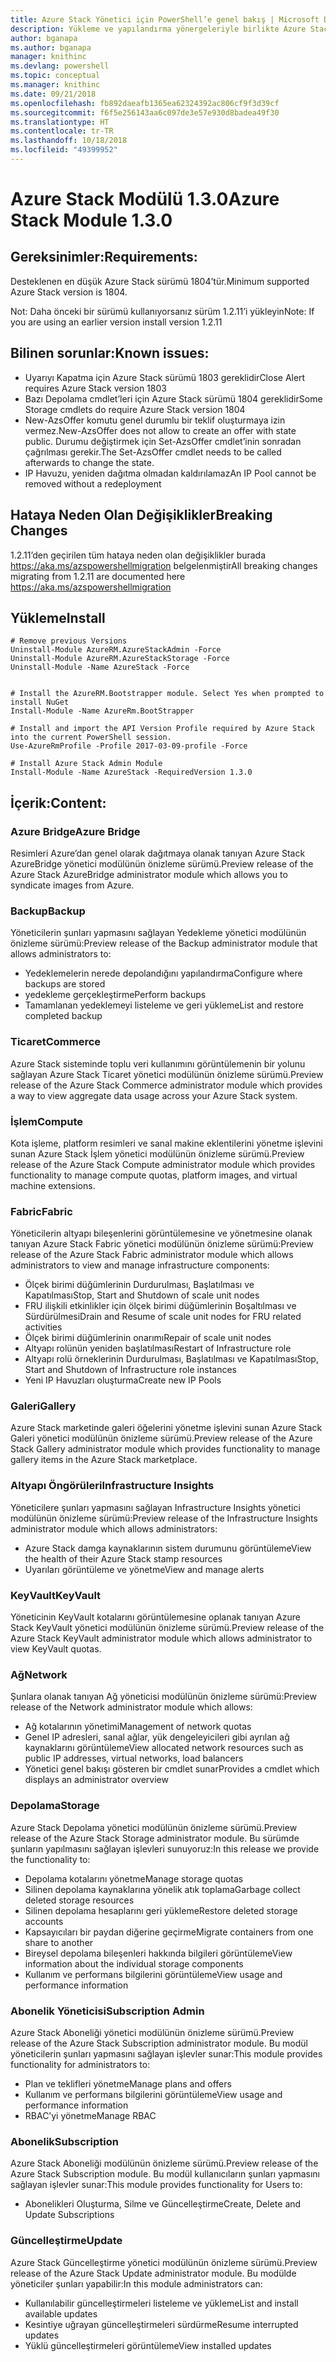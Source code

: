 ```yaml
---
title: Azure Stack Yönetici için PowerShell’e genel bakış | Microsoft Docs
description: Yükleme ve yapılandırma yönergeleriyle birlikte Azure Stack Yönetici için PowerShell’e genel bakış.
author: bganapa
ms.author: bganapa
manager: knithinc
ms.devlang: powershell
ms.topic: conceptual
ms.manager: knithinc
ms.date: 09/21/2018
ms.openlocfilehash: fb892daeafb1365ea62324392ac806cf9f3d39cf
ms.sourcegitcommit: f6f5e256143aa6c097de3e57e930d8badea49f30
ms.translationtype: HT
ms.contentlocale: tr-TR
ms.lasthandoff: 10/18/2018
ms.locfileid: "49399952"
---
```

# <a name="azure-stack-module-130"></a><span data-ttu-id="6228e-103">Azure Stack Modülü 1.3.0</span><span class="sxs-lookup"><span data-stu-id="6228e-103">Azure Stack Module 1.3.0</span></span>

## <a name="requirements"></a><span data-ttu-id="6228e-104">Gereksinimler:</span><span class="sxs-lookup"><span data-stu-id="6228e-104">Requirements:</span></span>
<span data-ttu-id="6228e-105">Desteklenen en düşük Azure Stack sürümü 1804’tür.</span><span class="sxs-lookup"><span data-stu-id="6228e-105">Minimum supported Azure Stack version is 1804.</span></span>

<span data-ttu-id="6228e-106">Not: Daha önceki bir sürümü kullanıyorsanız sürüm 1.2.11’i yükleyin</span><span class="sxs-lookup"><span data-stu-id="6228e-106">Note: If you are using an earlier version install version 1.2.11</span></span>

## <a name="known-issues"></a><span data-ttu-id="6228e-107">Bilinen sorunlar:</span><span class="sxs-lookup"><span data-stu-id="6228e-107">Known issues:</span></span>

- <span data-ttu-id="6228e-108">Uyarıyı Kapatma için Azure Stack sürümü 1803 gereklidir</span><span class="sxs-lookup"><span data-stu-id="6228e-108">Close Alert requires Azure Stack version 1803</span></span>
- <span data-ttu-id="6228e-109">Bazı Depolama cmdlet’leri için Azure Stack sürümü 1804 gereklidir</span><span class="sxs-lookup"><span data-stu-id="6228e-109">Some Storage cmdlets do require Azure Stack version 1804</span></span>
- <span data-ttu-id="6228e-110">New-AzsOffer komutu genel durumlu bir teklif oluşturmaya izin vermez.</span><span class="sxs-lookup"><span data-stu-id="6228e-110">New-AzsOffer does not allow to create an offer with state public.</span></span> <span data-ttu-id="6228e-111">Durumu değiştirmek için Set-AzsOffer cmdlet’inin sonradan çağrılması gerekir.</span><span class="sxs-lookup"><span data-stu-id="6228e-111">The Set-AzsOffer cmdlet needs to be called afterwards to change the state.</span></span>
- <span data-ttu-id="6228e-112">IP Havuzu, yeniden dağıtma olmadan kaldırılamaz</span><span class="sxs-lookup"><span data-stu-id="6228e-112">An IP Pool cannot be removed without a redeployment</span></span>

## <a name="breaking-changes"></a><span data-ttu-id="6228e-113">Hataya Neden Olan Değişiklikler</span><span class="sxs-lookup"><span data-stu-id="6228e-113">Breaking Changes</span></span>
<span data-ttu-id="6228e-114">1.2.11’den geçirilen tüm hataya neden olan değişiklikler burada https://aka.ms/azspowershellmigration belgelenmiştir</span><span class="sxs-lookup"><span data-stu-id="6228e-114">All breaking changes migrating from 1.2.11 are documented here https://aka.ms/azspowershellmigration</span></span>

## <a name="install"></a><span data-ttu-id="6228e-115">Yükleme</span><span class="sxs-lookup"><span data-stu-id="6228e-115">Install</span></span>
```
# Remove previous Versions
Uninstall-Module AzureRM.AzureStackAdmin -Force
Uninstall-Module AzureRM.AzureStackStorage -Force
Uninstall-Module -Name AzureStack -Force 


# Install the AzureRM.Bootstrapper module. Select Yes when prompted to install NuGet
Install-Module -Name AzureRm.BootStrapper

# Install and import the API Version Profile required by Azure Stack into the current PowerShell session.
Use-AzureRmProfile -Profile 2017-03-09-profile -Force

# Install Azure Stack Admin Module
Install-Module -Name AzureStack -RequiredVersion 1.3.0
```
## <a name="content"></a><span data-ttu-id="6228e-116">İçerik:</span><span class="sxs-lookup"><span data-stu-id="6228e-116">Content:</span></span>
### <a name="azure-bridge"></a><span data-ttu-id="6228e-117">Azure Bridge</span><span class="sxs-lookup"><span data-stu-id="6228e-117">Azure Bridge</span></span>
<span data-ttu-id="6228e-118">Resimleri Azure’dan genel olarak dağıtmaya olanak tanıyan Azure Stack AzureBridge yönetici modülünün önizleme sürümü.</span><span class="sxs-lookup"><span data-stu-id="6228e-118">Preview release of the Azure Stack AzureBridge administrator module which allows you to syndicate images from Azure.</span></span>

### <a name="backup"></a><span data-ttu-id="6228e-119">Backup</span><span class="sxs-lookup"><span data-stu-id="6228e-119">Backup</span></span>
<span data-ttu-id="6228e-120">Yöneticilerin şunları yapmasını sağlayan Yedekleme yönetici modülünün önizleme sürümü:</span><span class="sxs-lookup"><span data-stu-id="6228e-120">Preview release of the Backup administrator module that allows administrators to:</span></span>
- <span data-ttu-id="6228e-121">Yedeklemelerin nerede depolandığını yapılandırma</span><span class="sxs-lookup"><span data-stu-id="6228e-121">Configure where backups are stored</span></span>
- <span data-ttu-id="6228e-122">yedekleme gerçekleştirme</span><span class="sxs-lookup"><span data-stu-id="6228e-122">Perform backups</span></span>
- <span data-ttu-id="6228e-123">Tamamlanan yedeklemeyi listeleme ve geri yükleme</span><span class="sxs-lookup"><span data-stu-id="6228e-123">List and restore completed backup</span></span>

### <a name="commerce"></a><span data-ttu-id="6228e-124">Ticaret</span><span class="sxs-lookup"><span data-stu-id="6228e-124">Commerce</span></span>
<span data-ttu-id="6228e-125">Azure Stack sisteminde toplu veri kullanımını görüntülemenin bir yolunu sağlayan Azure Stack Ticaret yönetici modülünün önizleme sürümü.</span><span class="sxs-lookup"><span data-stu-id="6228e-125">Preview release of the Azure Stack Commerce administrator module which provides a way to view aggregate data usage across your Azure Stack system.</span></span>

### <a name="compute"></a><span data-ttu-id="6228e-126">İşlem</span><span class="sxs-lookup"><span data-stu-id="6228e-126">Compute</span></span>
<span data-ttu-id="6228e-127">Kota işleme, platform resimleri ve sanal makine eklentilerini yönetme işlevini sunan Azure Stack İşlem yönetici modülünün önizleme sürümü.</span><span class="sxs-lookup"><span data-stu-id="6228e-127">Preview release of the Azure Stack Compute administrator module which provides functionality to manage compute quotas, platform images, and virtual machine extensions.</span></span>

### <a name="fabric"></a><span data-ttu-id="6228e-128">Fabric</span><span class="sxs-lookup"><span data-stu-id="6228e-128">Fabric</span></span>
<span data-ttu-id="6228e-129">Yöneticilerin altyapı bileşenlerini görüntülemesine ve yönetmesine olanak tanıyan Azure Stack Fabric yönetici modülünün önizleme sürümü:</span><span class="sxs-lookup"><span data-stu-id="6228e-129">Preview release of the Azure Stack Fabric administrator module which allows administrators to view and manage infrastructure components:</span></span>
- <span data-ttu-id="6228e-130">Ölçek birimi düğümlerinin Durdurulması, Başlatılması ve Kapatılması</span><span class="sxs-lookup"><span data-stu-id="6228e-130">Stop, Start and Shutdown of scale unit nodes</span></span>
- <span data-ttu-id="6228e-131">FRU ilişkili etkinlikler için ölçek birimi düğümlerinin Boşaltılması ve Sürdürülmesi</span><span class="sxs-lookup"><span data-stu-id="6228e-131">Drain and Resume of scale unit nodes for FRU related activities</span></span>
- <span data-ttu-id="6228e-132">Ölçek birimi düğümlerinin onarımı</span><span class="sxs-lookup"><span data-stu-id="6228e-132">Repair of scale unit nodes</span></span>
- <span data-ttu-id="6228e-133">Altyapı rolünün yeniden başlatılması</span><span class="sxs-lookup"><span data-stu-id="6228e-133">Restart of Infrastructure role</span></span>
- <span data-ttu-id="6228e-134">Altyapı rolü örneklerinin Durdurulması, Başlatılması ve Kapatılması</span><span class="sxs-lookup"><span data-stu-id="6228e-134">Stop, Start and Shutdown of Infrastructure role instances</span></span>
- <span data-ttu-id="6228e-135">Yeni IP Havuzları oluşturma</span><span class="sxs-lookup"><span data-stu-id="6228e-135">Create new IP Pools</span></span>


### <a name="gallery"></a><span data-ttu-id="6228e-136">Galeri</span><span class="sxs-lookup"><span data-stu-id="6228e-136">Gallery</span></span>
<span data-ttu-id="6228e-137">Azure Stack marketinde galeri öğelerini yönetme işlevini sunan Azure Stack Galeri yönetici modülünün önizleme sürümü.</span><span class="sxs-lookup"><span data-stu-id="6228e-137">Preview release of the Azure Stack Gallery administrator module which provides functionality to manage gallery items in the Azure Stack marketplace.</span></span>

### <a name="infrastructure-insights"></a><span data-ttu-id="6228e-138">Altyapı Öngörüleri</span><span class="sxs-lookup"><span data-stu-id="6228e-138">Infrastructure Insights</span></span>
<span data-ttu-id="6228e-139">Yöneticilere şunları yapmasını sağlayan Infrastructure Insights yönetici modülünün önizleme sürümü:</span><span class="sxs-lookup"><span data-stu-id="6228e-139">Preview release of the Infrastructure Insights administrator module which allows administrators:</span></span>
- <span data-ttu-id="6228e-140">Azure Stack damga kaynaklarının sistem durumunu görüntüleme</span><span class="sxs-lookup"><span data-stu-id="6228e-140">View the health of their Azure Stack stamp resources</span></span>
- <span data-ttu-id="6228e-141">Uyarıları görüntüleme ve yönetme</span><span class="sxs-lookup"><span data-stu-id="6228e-141">View and manage alerts</span></span>

### <a name="keyvault"></a><span data-ttu-id="6228e-142">KeyVault</span><span class="sxs-lookup"><span data-stu-id="6228e-142">KeyVault</span></span>
<span data-ttu-id="6228e-143">Yöneticinin KeyVault kotalarını görüntülemesine oplanak tanıyan Azure Stack KeyVault yönetici modülünün önizleme sürümü.</span><span class="sxs-lookup"><span data-stu-id="6228e-143">Preview release of the Azure Stack KeyVault administrator module which allows administrator to view KeyVault quotas.</span></span>

### <a name="network"></a><span data-ttu-id="6228e-144">Ağ</span><span class="sxs-lookup"><span data-stu-id="6228e-144">Network</span></span>
<span data-ttu-id="6228e-145">Şunlara olanak tanıyan Ağ yöneticisi modülünün önizleme sürümü:</span><span class="sxs-lookup"><span data-stu-id="6228e-145">Preview release of the Network administrator module which allows:</span></span>
- <span data-ttu-id="6228e-146">Ağ kotalarının yönetimi</span><span class="sxs-lookup"><span data-stu-id="6228e-146">Management of network quotas</span></span>
- <span data-ttu-id="6228e-147">Genel IP adresleri, sanal ağlar, yük dengeleyicileri gibi ayrılan ağ kaynaklarını görüntüleme</span><span class="sxs-lookup"><span data-stu-id="6228e-147">View allocated network resources such as public IP addresses, virtual networks, load balancers</span></span>
- <span data-ttu-id="6228e-148">Yönetici genel bakışı gösteren bir cmdlet sunar</span><span class="sxs-lookup"><span data-stu-id="6228e-148">Provides a cmdlet which displays an administrator overview</span></span>

### <a name="storage"></a><span data-ttu-id="6228e-149">Depolama</span><span class="sxs-lookup"><span data-stu-id="6228e-149">Storage</span></span>
<span data-ttu-id="6228e-150">Azure Stack Depolama yönetici modülünün önizleme sürümü.</span><span class="sxs-lookup"><span data-stu-id="6228e-150">Preview release of the Azure Stack Storage administrator module.</span></span>  <span data-ttu-id="6228e-151">Bu sürümde şunların yapılmasını sağlayan işlevleri sunuyoruz:</span><span class="sxs-lookup"><span data-stu-id="6228e-151">In this release we provide the functionality to:</span></span>
- <span data-ttu-id="6228e-152">Depolama kotalarını yönetme</span><span class="sxs-lookup"><span data-stu-id="6228e-152">Manage storage quotas</span></span>
- <span data-ttu-id="6228e-153">Silinen depolama kaynaklarına yönelik atık toplama</span><span class="sxs-lookup"><span data-stu-id="6228e-153">Garbage collect deleted storage resources</span></span>
- <span data-ttu-id="6228e-154">Silinen depolama hesaplarını geri yükleme</span><span class="sxs-lookup"><span data-stu-id="6228e-154">Restore deleted storage accounts</span></span>
- <span data-ttu-id="6228e-155">Kapsayıcıları bir paydan diğerine geçirme</span><span class="sxs-lookup"><span data-stu-id="6228e-155">Migrate containers from one share to another</span></span>
- <span data-ttu-id="6228e-156">Bireysel depolama bileşenleri hakkında bilgileri görüntüleme</span><span class="sxs-lookup"><span data-stu-id="6228e-156">View information about the individual storage components</span></span>
- <span data-ttu-id="6228e-157">Kullanım ve performans bilgilerini görüntüleme</span><span class="sxs-lookup"><span data-stu-id="6228e-157">View usage and performance information</span></span>

### <a name="subscription-admin"></a><span data-ttu-id="6228e-158">Abonelik Yöneticisi</span><span class="sxs-lookup"><span data-stu-id="6228e-158">Subscription Admin</span></span>
<span data-ttu-id="6228e-159">Azure Stack Aboneliği yönetici modülünün önizleme sürümü.</span><span class="sxs-lookup"><span data-stu-id="6228e-159">Preview release of the Azure Stack Subscription administrator module.</span></span>  <span data-ttu-id="6228e-160">Bu modül yöneticilerin şunları yapmasını sağlayan işlevler sunar:</span><span class="sxs-lookup"><span data-stu-id="6228e-160">This module provides functionality for administrators to:</span></span>
- <span data-ttu-id="6228e-161">Plan ve teklifleri yönetme</span><span class="sxs-lookup"><span data-stu-id="6228e-161">Manage plans and offers</span></span>
- <span data-ttu-id="6228e-162">Kullanım ve performans bilgilerini görüntüleme</span><span class="sxs-lookup"><span data-stu-id="6228e-162">View usage and performance information</span></span>
- <span data-ttu-id="6228e-163">RBAC’yi yönetme</span><span class="sxs-lookup"><span data-stu-id="6228e-163">Manage RBAC</span></span>

### <a name="subscription"></a><span data-ttu-id="6228e-164">Abonelik</span><span class="sxs-lookup"><span data-stu-id="6228e-164">Subscription</span></span>
<span data-ttu-id="6228e-165">Azure Stack Aboneliği modülünün önizleme sürümü.</span><span class="sxs-lookup"><span data-stu-id="6228e-165">Preview release of the Azure Stack Subscription module.</span></span>  <span data-ttu-id="6228e-166">Bu modül kullanıcıların şunları yapmasını sağlayan işlevler sunar:</span><span class="sxs-lookup"><span data-stu-id="6228e-166">This module provides functionality for Users to:</span></span>
- <span data-ttu-id="6228e-167">Abonelikleri Oluşturma, Silme ve Güncelleştirme</span><span class="sxs-lookup"><span data-stu-id="6228e-167">Create, Delete and Update Subscriptions</span></span>

### <a name="update"></a><span data-ttu-id="6228e-168">Güncelleştirme</span><span class="sxs-lookup"><span data-stu-id="6228e-168">Update</span></span>
<span data-ttu-id="6228e-169">Azure Stack Güncelleştirme yönetici modülünün önizleme sürümü.</span><span class="sxs-lookup"><span data-stu-id="6228e-169">Preview release of the Azure Stack Update administrator module.</span></span>  <span data-ttu-id="6228e-170">Bu modülde yöneticiler şunları yapabilir:</span><span class="sxs-lookup"><span data-stu-id="6228e-170">In this module administrators can:</span></span>
- <span data-ttu-id="6228e-171">Kullanılabilir güncelleştirmeleri listeleme ve yükleme</span><span class="sxs-lookup"><span data-stu-id="6228e-171">List and install available updates</span></span>
- <span data-ttu-id="6228e-172">Kesintiye uğrayan güncelleştirmeleri sürdürme</span><span class="sxs-lookup"><span data-stu-id="6228e-172">Resume interrupted updates</span></span>
- <span data-ttu-id="6228e-173">Yüklü güncelleştirmeleri görüntüleme</span><span class="sxs-lookup"><span data-stu-id="6228e-173">View installed updates</span></span>

